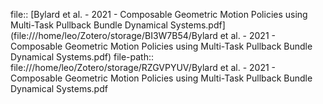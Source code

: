 file:: [Bylard et al. - 2021 - Composable Geometric Motion Policies using Multi-Task Pullback Bundle Dynamical Systems.pdf](file:///home/leo/Zotero/storage/BI3W7B54/Bylard et al. - 2021 - Composable Geometric Motion Policies using Multi-Task Pullback Bundle Dynamical Systems.pdf)
file-path:: file:///home/leo/Zotero/storage/RZGVPYUV/Bylard et al. - 2021 - Composable Geometric Motion Policies using Multi-Task Pullback Bundle Dynamical Systems.pdf
